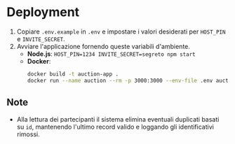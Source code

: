 # Deployment

1. Copiare `.env.example` in `.env` e impostare i valori desiderati per `HOST_PIN` e `INVITE_SECRET`.
2. Avviare l'applicazione fornendo queste variabili d'ambiente.
   - **Node.js**: `HOST_PIN=1234 INVITE_SECRET=segreto npm start`
   - **Docker**:
     ```bash
     docker build -t auction-app .
     docker run --name auction --rm -p 3000:3000 --env-file .env auction-app
     ```

## Note

- Alla lettura dei partecipanti il sistema elimina eventuali duplicati basati su `id`,
  mantenendo l'ultimo record valido e loggando gli identificativi rimossi.
